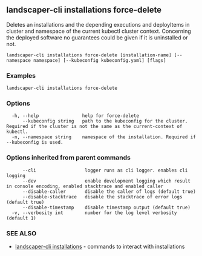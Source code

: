 ## landscaper-cli installations force-delete

Deletes an installations and the depending executions and deployItems in cluster and namespace of the current kubectl cluster context. Concerning the deployed software no guarantees could be given if it is uninstalled or not.

```
landscaper-cli installations force-delete [installation-name] [--namespace namespace] [--kubeconfig kubeconfig.yaml] [flags]
```

### Examples

```
landscaper-cli installations force-delete
```

### Options

```
  -h, --help                help for force-delete
      --kubeconfig string   path to the kubeconfig for the cluster. Required if the cluster is not the same as the current-context of kubectl.
  -n, --namespace string    namespace of the installation. Required if --kubeconfig is used.
```

### Options inherited from parent commands

```
      --cli                  logger runs as cli logger. enables cli logging
      --dev                  enable development logging which result in console encoding, enabled stacktrace and enabled caller
      --disable-caller       disable the caller of logs (default true)
      --disable-stacktrace   disable the stacktrace of error logs (default true)
      --disable-timestamp    disable timestamp output (default true)
  -v, --verbosity int        number for the log level verbosity (default 1)
```

### SEE ALSO

* [landscaper-cli installations](landscaper-cli_installations.md)	 - commands to interact with installations

